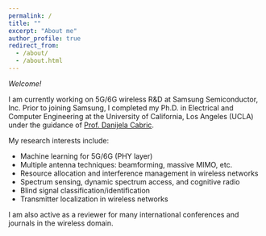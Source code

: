 ```yaml
---
permalink: /
title: ""
excerpt: "About me"
author_profile: true
redirect_from: 
  - /about/
  - /about.html
---
```


*Welcome!*

I am currently working on 5G/6G wireless R&D at Samsung Semiconductor, Inc. Prior to joining Samsung, I completed my Ph.D. in Electrical and Computer Engineering at the University of California, Los Angeles (UCLA) under the guidance of [Prof. Danijela Cabric](https://www.ee.ucla.edu/danijela-cabric/).

My research interests include:
- Machine learning for 5G/6G (PHY layer)
- Multiple antenna techniques: beamforming, massive MIMO, etc.
- Resource allocation and interference management in wireless networks
- Spectrum sensing, dynamic spectrum access, and cognitive radio
- Blind signal classification/identification
- Transmitter localization in wireless networks

I am also active as a reviewer for many international conferences and journals in the wireless domain.


